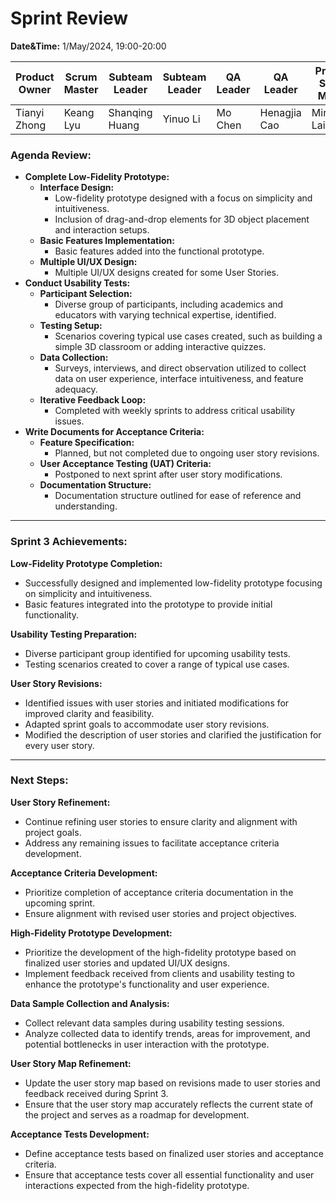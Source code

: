 # Sprint Review

**Date&Time:** 1/May/2024, 19:00-20:00

| Product Owner | Scrum Master | Subteam Leader | Subteam Leader | QA Leader | QA Leader    | Process Scrum Master | Member    | Member      |
| ------------- | ------------ | -------------- | -------------- | --------- | ------------ | -------------------- | --------- | ----------- |
| Tianyi Zhong  | Keang Lyu    | Shanqing Huang | Yinuo Li       | Mo Chen   | Henagjia Cao | Mingyang Lai         | Zhuyun Lu | Wenquan Wan |


### Agenda Review:

* **Complete Low-Fidelity Prototype:**
  * **Interface Design:**
    * Low-fidelity prototype designed with a focus on simplicity and intuitiveness.
    * Inclusion of drag-and-drop elements for 3D object placement and interaction setups.
  * **Basic Features Implementation:**
    * Basic features added into the functional prototype.
  * **Multiple UI/UX Design:**
    * Multiple UI/UX designs created for some User Stories.
* **Conduct Usability Tests:**
  * **Participant Selection:**
    * Diverse group of participants, including academics and educators with varying technical expertise, identified.
  * **Testing Setup:**
    * Scenarios covering typical use cases created, such as building a simple 3D classroom or adding interactive quizzes.
  * **Data Collection:**
    * Surveys, interviews, and direct observation utilized to collect data on user experience, interface intuitiveness, and feature adequacy.
  * **Iterative Feedback Loop:**
    * Completed with weekly sprints to address critical usability issues.
* **Write Documents for Acceptance Criteria:**
  * **Feature Specification:**
    * Planned, but not completed due to ongoing user story revisions.
  * **User Acceptance Testing (UAT) Criteria:**
    * Postponed to next sprint after user story modifications.
  * **Documentation Structure:**
    * Documentation structure outlined for ease of reference and understanding.

---

### Sprint 3 Achievements:

**Low-Fidelity Prototype Completion:**

* Successfully designed and implemented low-fidelity prototype focusing on simplicity and intuitiveness.
* Basic features integrated into the prototype to provide initial functionality.

**Usability Testing Preparation:**

* Diverse participant group identified for upcoming usability tests.
* Testing scenarios created to cover a range of typical use cases.

**User Story Revisions:**

* Identified issues with user stories and initiated modifications for improved clarity and feasibility.
* Adapted sprint goals to accommodate user story revisions.
* Modified the description of user stories and clarified the justification for every user story.

---

### Next Steps:

**User Story Refinement:**

* Continue refining user stories to ensure clarity and alignment with project goals.
* Address any remaining issues to facilitate acceptance criteria development.

**Acceptance Criteria Development:**

* Prioritize completion of acceptance criteria documentation in the upcoming sprint.
* Ensure alignment with revised user stories and project objectives.

**High-Fidelity Prototype Development:**

* Prioritize the development of the high-fidelity prototype based on finalized user stories and updated UI/UX designs.
* Implement feedback received from clients and usability testing to enhance the prototype's functionality and user experience.

**Data Sample Collection and Analysis:**

* Collect relevant data samples during usability testing sessions.
* Analyze collected data to identify trends, areas for improvement, and potential bottlenecks in user interaction with the prototype.

**User Story Map Refinement:**

* Update the user story map based on revisions made to user stories and feedback received during Sprint 3.
* Ensure that the user story map accurately reflects the current state of the project and serves as a roadmap for development.

**Acceptance Tests Development:**

* Define acceptance tests based on finalized user stories and acceptance criteria.
* Ensure that acceptance tests cover all essential functionality and user interactions expected from the high-fidelity prototype.
